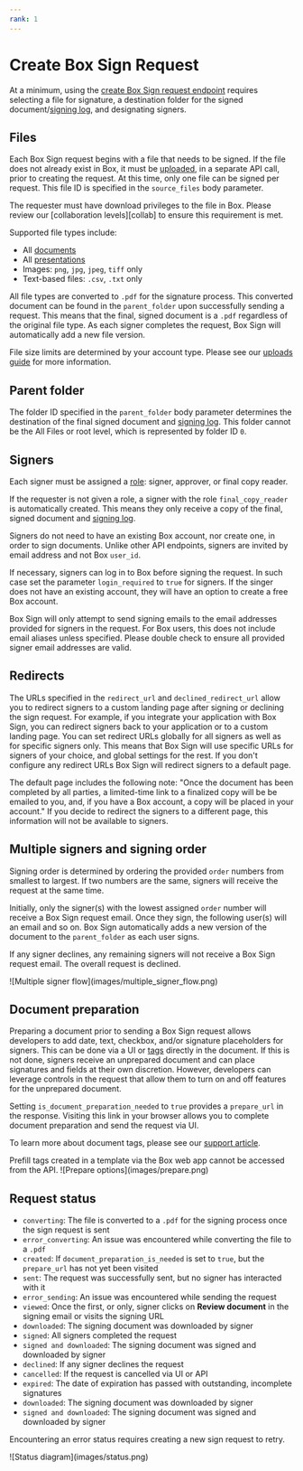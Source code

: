 ```yaml
---
rank: 1
---
```


# Create Box Sign Request

At a minimum, using the [create Box Sign request endpoint][create] requires
selecting a file for signature, a destination folder for the signed
document/[signing log][log], and designating signers. 

<Samples id='post_sign_requests' />

## Files

Each Box Sign request begins with a file that needs to be signed. If the file
does not already exist in Box, it must be [uploaded][upload], in a separate
API call, prior to creating the request. At this time, only one file can be
signed per request. This file ID is specified in the `source_files` body
parameter.

<Message type='warning'>
The requester must have download privileges to the file in Box. Please review
our [collaboration levels][collab] to ensure this requirement is met.
</Message>

Supported file types include:

- All [documents][documents]
- All [presentations][presentations]
- Images: `png`, `jpg`, `jpeg`, `tiff` only
- Text-based files: `.csv`, `.txt` only

All file types are converted to `.pdf` for the signature process. This converted
document can be found in the `parent_folder` upon successfully sending a
request. This means that the final, signed document is a `.pdf` regardless of
the original file type. As each signer completes the request, Box Sign will
automatically add a new file version.

File size limits are determined by your account type. Please see our
[uploads guide][uploads] for more information. 

## Parent folder

The folder ID specified in the `parent_folder` body parameter determines the
destination of the final signed document and [signing log][log]. This folder
cannot be the All Files or root level, which is represented by folder ID `0`. 

## Signers

Each signer must be assigned a [role][role]:  signer, approver, or final copy
reader.

If the requester is not given a role, a signer with the role `final_copy_reader`
is automatically created. This means they only receive a copy of the final,
signed document and [signing log][log].

Signers do not need to have an existing Box account, nor create one, in order to
sign documents. Unlike other API endpoints, signers are invited by email address
and not Box `user_id`. 

If necessary, signers can log in to Box before signing the request. In such
case set the parameter `login_required` to `true` for signers. If the singer
does not have an existing account, they will have an option to create a free
Box account.

<Message type='warning'> 
Box Sign will only attempt to send signing emails to the email addresses
provided for signers in the request. For Box users, this does not include email
aliases unless specified. Please double check to ensure all provided signer
email addresses are valid.
</Message>

## Redirects

The URLs specified in the `redirect_url` and `declined_redirect_url`
allow you to redirect signers to a custom landing page
after signing or declining the sign request.
For example, if you integrate your application with Box Sign,
you can redirect signers back to your application
or to a custom landing page.
You can set redirect URLs globally for all signers
as well as for specific signers only.
This means that Box Sign will use specific URLs
for signers of your choice, and global
settings for the rest.
If you don't configure any redirect URLs
Box Sign will redirect signers to a default page.

<Message type='warning'> 
The default page includes the following note:
"Once the document has been completed by all parties,
a limited-time link to a finalized copy will be be emailed to you,
and, if you have a Box account, a copy will be placed in your account."
If you decide to redirect the signers to a different page, this information
will not be available to signers.
</Message>

## Multiple signers and signing order

Signing order is determined by ordering the provided `order` numbers from
smallest to largest. If two numbers are the same, signers will receive the
request at the same time.

Initially, only the signer(s) with the lowest assigned `order` number will
receive a Box Sign request email. Once they sign, the following user(s) will
an email and so on. Box Sign automatically adds a new version of the
document to the `parent_folder` as each user signs.  

If any signer declines, any remaining signers will not receive a Box Sign
request email. The overall request is declined.

<ImageFrame border center shadow>
  ![Multiple signer flow](images/multiple_signer_flow.png)
</ImageFrame>

## Document preparation

Preparing a document prior to sending a Box Sign request allows developers to
add date, text, checkbox, and/or signature placeholders for signers. This can be
done via a UI or [tags][tags] directly in the document. If this is not done,
signers receive an unprepared document and can place signatures and fields at
their own discretion. However, developers can leverage controls in the request
that allow them to turn on and off features for the unprepared document. 

Setting `is_document_preparation_needed` to `true` provides a `prepare_url` in
the response. Visiting this link in your browser allows you to complete document
preparation and send the request via UI. 

To learn more about document tags, please see our [support article][tags].

<Message type='warning'>
Prefill tags created in a template via the Box web app cannot be accessed from
the API.
</Message>

<ImageFrame border center shadow>
  ![Prepare options](images/prepare.png)
</ImageFrame>

## Request status

- `converting`: The file is converted to a `.pdf` for the signing process once
  the sign request is sent
- `error_converting`: An issue was encountered while converting the file to a
  `.pdf`
- `created`: If `document_preparation_is_needed` is set to `true`, but the
  `prepare_url` has not yet been visited
- `sent`: The request was successfully sent, but no signer has interacted with
 it
- `error_sending`: An issue was encountered while sending the request
- `viewed`: Once the first, or only, signer clicks on **Review document** in
  the signing email or visits the signing URL
- `downloaded`: The signing document was downloaded by signer
- `signed`: All signers completed the request
- `signed and downloaded`: The signing document was signed and downloaded by
 signer
- `declined`: If any signer declines the request
- `cancelled`: If the request is cancelled via UI or API
- `expired`: The date of expiration has passed with outstanding, incomplete
  signatures 
- `downloaded`: The signing document was downloaded by signer
- `signed and downloaded`: The signing document was signed and downloaded by
 signer

Encountering an error status requires creating a new sign request to retry.

<ImageFrame border center shadow>
  ![Status diagram](images/status.png)
</ImageFrame>

[upload]: e://post-files-content/
[documents]: g://representations/supported-file-types/#documents
[presentations]: g://representations/supported-file-types/#presentations
[uploads]: g://uploads/direct
[create]: e://post-sign-requests
<!-- i18n-enable localize-links -->
[tags]: https://support.box.com/hc/en-us/articles/4404085855251-Creating-templates-using-tags
[log]: https://support.box.com/hc/en-us/articles/4404095202579-Viewing-the-signing-log
[role]: https://support.box.com/hc/en-us/articles/4404105660947-Roles-for-signers
[collab]: https://support.box.com/hc/en-us/articles/360044196413-Understanding-Collaborator-Permission-Levels
<!-- i18n-disable localize-links -->
